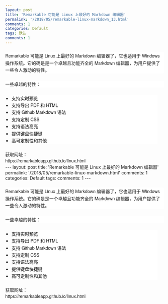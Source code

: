 ```yaml
---
layout: post
title: 'Remarkable 可能是 Linux 上最好的 Markdown 编辑器'
permalink: '/2018/05/remarkable-linux-markdown_13.html'
comments: 1
categories: Default
tags: 默认
comments: 1
---
```

<div style='background-color: white; border: 0px; font-family: 微软雅黑, "Microsoft Yahei", "Droid Sans", "Helvetica Neue", Helvetica, Arial, sans-serif; font-size: 14px; line-height: 1.6em; margin-bottom: 1.6em; margin-top: 1.6em; outline: 0px; padding: 0px; vertical-align: baseline;'>Remarkable 可能是 Linux 上最好的 Markdown 编辑器了，它也适用于 Windows 操作系统。它的确是是一个卓越且功能齐全的 Markdown 编辑器，为用户提供了一些令人激动的特性。</div>

<div style='background-color: white; border: 0px; font-family: 微软雅黑, "Microsoft Yahei", "Droid Sans", "Helvetica Neue", Helvetica, Arial, sans-serif; font-size: 14px; line-height: 1.6em; margin-bottom: 1.6em; margin-top: 1.6em; outline: 0px; padding: 0px; vertical-align: baseline;'>一些卓越的特性：</div>

<div style='background-color: white; border: 0px; font-family: 微软雅黑, "Microsoft Yahei", "Droid Sans", "Helvetica Neue", Helvetica, Arial, sans-serif; font-size: 14px; line-height: 1.6em; margin-bottom: 1.6em; margin-top: 1.6em; outline: 0px; padding: 0px; vertical-align: baseline;'><a href="http://www.tecmint.com/wp-content/uploads/2016/07/Remarkable-Markdown-Editor-for-Linux.png" rel="article0" style="border: 0px; color: #e32d40; font-family: inherit; font-style: inherit; font-weight: inherit; margin: 0px; outline: 0px; padding: 0px; text-decoration-line: none; vertical-align: baseline;" title=""></a></div>

<ul style='-webkit-text-stroke-width: 0px; background-color: white; border: 0px; color: black; font-family: 微软雅黑, "Microsoft Yahei", "Droid Sans", "Helvetica Neue", Helvetica, Arial, sans-serif; font-size: 14px; font-style: normal; font-variant-caps: normal; font-variant-ligatures: normal; font-weight: 400; letter-spacing: normal; line-height: 1.6em; list-style: disc; margin: 1.6em 20px; orphans: 2; outline: 0px; padding: 0px; text-align: start; text-decoration-color: initial; text-decoration-style: initial; text-indent: 0px; text-transform: none; vertical-align: baseline; white-space: normal; widows: 2; word-spacing: 0px;'><li style="border: 0px; font-family: inherit; font-size: 14px; font-style: inherit; font-weight: inherit; margin: 0px; outline: 0px; padding: 0px; vertical-align: baseline;">支持实时预览</li><li style="border: 0px; font-family: inherit; font-size: 14px; font-style: inherit; font-weight: inherit; margin: 0px; outline: 0px; padding: 0px; vertical-align: baseline;">支持导出 PDF 和 HTML</li><li style="border: 0px; font-family: inherit; font-size: 14px; font-style: inherit; font-weight: inherit; margin: 0px; outline: 0px; padding: 0px; vertical-align: baseline;">支持 Github Markdown 语法</li><li style="border: 0px; font-family: inherit; font-size: 14px; font-style: inherit; font-weight: inherit; margin: 0px; outline: 0px; padding: 0px; vertical-align: baseline;">支持定制 CSS</li><li style="border: 0px; font-family: inherit; font-size: 14px; font-style: inherit; font-weight: inherit; margin: 0px; outline: 0px; padding: 0px; vertical-align: baseline;">支持语法高亮</li><li style="border: 0px; font-family: inherit; font-size: 14px; font-style: inherit; font-weight: inherit; margin: 0px; outline: 0px; padding: 0px; vertical-align: baseline;">提供键盘快捷键</li><li style="border: 0px; font-family: inherit; font-size: 14px; font-style: inherit; font-weight: inherit; margin: 0px; outline: 0px; padding: 0px; vertical-align: baseline;">高可定制性和其他</li></ul>

<div><span style="font-family: 微软雅黑, Microsoft Yahei, Droid Sans, Helvetica Neue, Helvetica, Arial, sans-serif;"><span style="font-size: 14px;">获取网址：</span></span></div>

<div><span style="font-family: 微软雅黑, Microsoft Yahei, Droid Sans, Helvetica Neue, Helvetica, Arial, sans-serif;"><span style="font-size: 14px;">https://remarkableapp.github.io/linux.html</span></span></div>---
layout: post
title: 'Remarkable 可能是 Linux 上最好的 Markdown 编辑器'
permalink: '/2018/05/remarkable-linux-markdown.html'
comments: 1
categories: Default
tags: 
comments: 1
---
<div style='background-color: white; border: 0px; font-family: 微软雅黑, "Microsoft Yahei", "Droid Sans", "Helvetica Neue", Helvetica, Arial, sans-serif; font-size: 14px; line-height: 1.6em; margin-bottom: 1.6em; margin-top: 1.6em; outline: 0px; padding: 0px; vertical-align: baseline;'>Remarkable 可能是 Linux 上最好的 Markdown 编辑器了，它也适用于 Windows 操作系统。它的确是是一个卓越且功能齐全的 Markdown 编辑器，为用户提供了一些令人激动的特性。</div>

<div style='background-color: white; border: 0px; font-family: 微软雅黑, "Microsoft Yahei", "Droid Sans", "Helvetica Neue", Helvetica, Arial, sans-serif; font-size: 14px; line-height: 1.6em; margin-bottom: 1.6em; margin-top: 1.6em; outline: 0px; padding: 0px; vertical-align: baseline;'>一些卓越的特性：</div>

  

<div style='background-color: white; border: 0px; font-family: 微软雅黑, "Microsoft Yahei", "Droid Sans", "Helvetica Neue", Helvetica, Arial, sans-serif; font-size: 14px; line-height: 1.6em; margin-bottom: 1.6em; margin-top: 1.6em; outline: 0px; padding: 0px; vertical-align: baseline;'><a class="fancybox" href="http://www.tecmint.com/wp-content/uploads/2016/07/Remarkable-Markdown-Editor-for-Linux.png" rel="article0" style="border: 0px; color: #e32d40; font-family: inherit; font-style: inherit; font-weight: inherit; margin: 0px; outline: 0px; padding: 0px; text-decoration-line: none; vertical-align: baseline;" title=""></a></div>

  

<ul style='-webkit-text-stroke-width: 0px; background-color: white; border: 0px; color: black; font-family: 微软雅黑, "Microsoft Yahei", "Droid Sans", "Helvetica Neue", Helvetica, Arial, sans-serif; font-size: 14px; font-style: normal; font-variant-caps: normal; font-variant-ligatures: normal; font-weight: 400; letter-spacing: normal; line-height: 1.6em; list-style: disc; margin: 1.6em 20px; orphans: 2; outline: 0px; padding: 0px; text-align: start; text-decoration-color: initial; text-decoration-style: initial; text-indent: 0px; text-transform: none; vertical-align: baseline; white-space: normal; widows: 2; word-spacing: 0px;'><li style="border: 0px; font-family: inherit; font-size: 14px; font-style: inherit; font-weight: inherit; margin: 0px; outline: 0px; padding: 0px; vertical-align: baseline;">支持实时预览</li><li style="border: 0px; font-family: inherit; font-size: 14px; font-style: inherit; font-weight: inherit; margin: 0px; outline: 0px; padding: 0px; vertical-align: baseline;">支持导出 PDF 和 HTML</li><li style="border: 0px; font-family: inherit; font-size: 14px; font-style: inherit; font-weight: inherit; margin: 0px; outline: 0px; padding: 0px; vertical-align: baseline;">支持 Github Markdown 语法</li><li style="border: 0px; font-family: inherit; font-size: 14px; font-style: inherit; font-weight: inherit; margin: 0px; outline: 0px; padding: 0px; vertical-align: baseline;">支持定制 CSS</li><li style="border: 0px; font-family: inherit; font-size: 14px; font-style: inherit; font-weight: inherit; margin: 0px; outline: 0px; padding: 0px; vertical-align: baseline;">支持语法高亮</li><li style="border: 0px; font-family: inherit; font-size: 14px; font-style: inherit; font-weight: inherit; margin: 0px; outline: 0px; padding: 0px; vertical-align: baseline;">提供键盘快捷键</li><li style="border: 0px; font-family: inherit; font-size: 14px; font-style: inherit; font-weight: inherit; margin: 0px; outline: 0px; padding: 0px; vertical-align: baseline;">高可定制性和其他</li></ul>

<div><span style="font-family: 微软雅黑, Microsoft Yahei, Droid Sans, Helvetica Neue, Helvetica, Arial, sans-serif;"><span style="font-size: 14px;">获取网址：</span></span></div>

<div><span style="font-family: 微软雅黑, Microsoft Yahei, Droid Sans, Helvetica Neue, Helvetica, Arial, sans-serif;"><span style="font-size: 14px;">https://remarkableapp.github.io/linux.html</span></span></div>